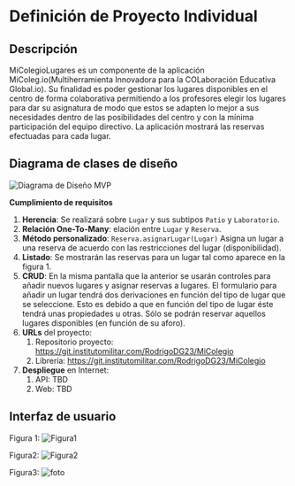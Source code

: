 # Definición de Proyecto Individual

## Descripción
MiColegioLugares es un componente de la aplicación MiColeg.io(Multiherramienta Innovadora para la COLaboración Educativa Global.io). Su finalidad es poder gestionar los lugares disponibles en el centro de forma colaborativa permitiendo a los profesores elegir los lugares para dar su asignatura de modo que estos se adapten lo mejor a sus necesidades dentro de las posibilidades del centro y con la mínima participación del equipo directivo.
La aplicación mostrará las reservas efectuadas para cada lugar. 

## Diagrama de clases de diseño
![Diagrama de Diseño MVP](https://git.institutomilitar.com/RodrigoDG23/MiColegio/-/wikis/miColegioDiagramaClases_Simplificado.svg)

**Cumplimiento de requisitos**

1. **Herencia**: Se realizará sobre `Lugar` y sus subtipos `Patio` y `Laboratorio`.
2. **Relación One-To-Many**: elación entre `Lugar` y `Reserva`.
3. **Método personalizado**: `Reserva.asignarLugar(Lugar)` Asigna un lugar a una reserva de acuerdo con las restricciones del lugar (disponibilidad).
4. **Listado**: Se mostrarán las reservas para un lugar tal como aparece en la figura 1.
5. **CRUD**: En la misma pantalla que la anterior se usarán controles para añadir nuevos lugares y asignar reservas a lugares. El formulario para añadir un lugar tendrá dos derivaciones en función del tipo de lugar que se seleccione. Esto es debido a que en función del tipo de lugar éste tendrá unas propiedades u otras. Sólo se podrán reservar aquellos lugares disponibles (en función de su aforo).
6. **URLs** del proyecto:
   1. Repositorio proyecto: https://git.institutomilitar.com/RodrigoDG23/MiColegio
   2. Librería: https://git.institutomilitar.com/RodrigoDG23/MiColegio
7. **Despliegue** en Internet:
   1. API: TBD
   2. Web: TBD

## Interfaz de usuario
Figura 1:
![Figura1](https://git.institutomilitar.com/RodrigoDG23/MiColegio/-/wikis/InterfazGrafica/Simplificado/DatosLugares.jpg)

Figura2:
![Figura2](https://git.institutomilitar.com/RodrigoDG23/MiColegio/-/wikis/InterfazGrafica/Simplificado/insertarLugarSimplificado.jpg)

Figura3:
![foto](https://git.institutomilitar.com/RodrigoDG23/MiColegio/-/wikis/InterfazGrafica/Simplificado/reservarLugarSimplificado.jpg)
